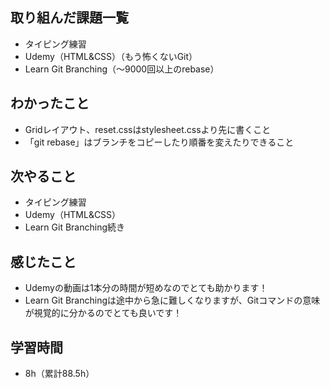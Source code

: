 ## 取り組んだ課題一覧
- タイピング練習
- Udemy（HTML&CSS）（もう怖くないGit）
- Learn Git Branching（〜9000回以上のrebase）
## わかったこと
- Gridレイアウト、reset.cssはstylesheet.cssより先に書くこと
- 「git rebase」はブランチをコピーしたり順番を変えたりできること
## 次やること
- タイピング練習
- Udemy（HTML&CSS）
- Learn Git Branching続き
## 感じたこと
- Udemyの動画は1本分の時間が短めなのでとても助かります！
- Learn Git Branchingは途中から急に難しくなりますが、Gitコマンドの意味が視覚的に分かるのでとても良いです！
## 学習時間
- 8h（累計88.5h）
